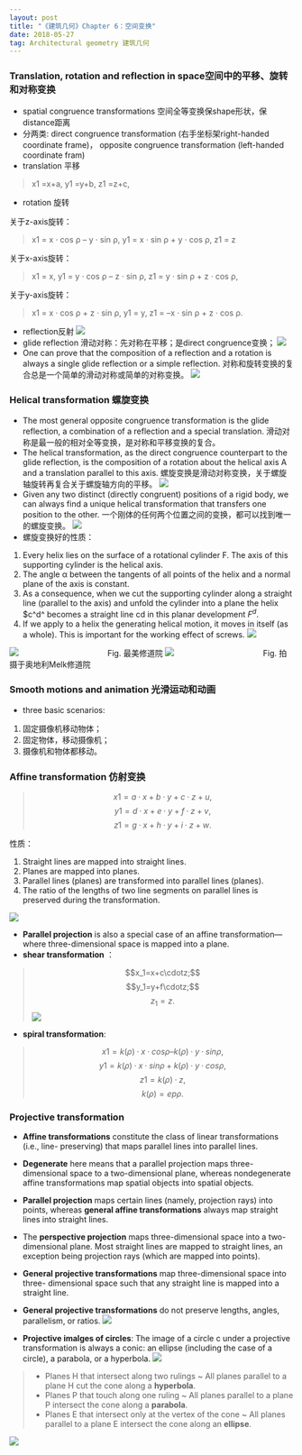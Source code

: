 ```yaml
---
layout: post
title: "《建筑几何》Chapter 6：空间变换"
date: 2018-05-27
tag: Architectural geometry 建筑几何
---
```

### Translation, rotation and reflection in space空间中的平移、旋转和对称变换

- spatial congruence transformations 空间全等变换保shape形状，保distance距离
- 分两类: direct congruence transformation (右手坐标架right-handed coordinate frame)， opposite congruence transformation (left-handed coordinate fram)
- translation 平移
> x1 =x+a,
> y1 =y+b,
> z1 =z+c,

- rotation 旋转

关于z-axis旋转：
> x1 = x · cos ρ – y · sin ρ,
> y1 = x · sin ρ + y · cos ρ,
> z1 = z


关于x-axis旋转：
> x1 = x,
> y1 = y · cos ρ – z · sin ρ,
> z1 = y · sin ρ + z · cos ρ,

关于y-axis旋转：
> x1 = x · cos ρ + z · sin ρ,
> y1 = y,
> z1 = –x · sin ρ + z · cos ρ.


- reflection反射
![](/images/posts/AG/reflection.png)
- glide reflection 滑动对称：先对称在平移；是direct congruence变换；
![](/images/posts/AG/glideT3d.png)
- One can prove that the composition of a reflection and a rotation is always a single glide reflection or a simple reflection. 对称和旋转变换的复合总是一个简单的滑动对称或简单的对称变换。
![](/images/posts/AG/glideT3d2.png)

### Helical transformation 螺旋变换
- The most general opposite congruence transformation is the glide reflection, a combination of a reflection and a special translation. 滑动对称是最一般的相对全等变换，是对称和平移变换的复合。
- The helical transformation, as the direct congruence counterpart to the glide reflection, is the composition of a rotation about the helical axis A and a translation parallel to this axis. 螺旋变换是滑动对称变换，关于螺旋轴旋转再复合关于螺旋轴方向的平移。
![](/images/posts/AG/helical.png)
- Given any two distinct (directly congruent) positions of a rigid body, we can always find a unique helical transformation that transfers one position to the other. 一个刚体的任何两个位置之间的变换，都可以找到唯一的螺旋变换。
![](/images/posts/AG/helicalMath.png)
- 螺旋变换好的性质：

1. Every helix lies on the surface of a rotational cylinder F. The axis of this supporting cylinder is the helical axis.
2. The angle α between the tangents of all points of the helix and a normal plane of the axis is constant.
3. As a consequence, when we cut the supporting cylinder along a straight line (parallel to the axis) and unfold the cylinder into a plane the helix $c^d^ becomes a straight line cd in this planar development $F^d$.
4. If we apply to a helix the generating helical motion, it moves in itself (as a whole). This is important for the working effect of screws.
![](/images/posts/AG/helicalProterty.png)

![](/images/posts/AG/helical2.png)
　　　　　　　　　　　Fig. 最美修道院
![](/images/posts/AG/helical3.png)
　　　　　　　　　　　Fig. 拍摄于奥地利Melk修道院

### Smooth motions and animation 光滑运动和动画
- three basic scenarios:

1. 固定摄像机移动物体；
2. 固定物体，移动摄像机；
3. 摄像机和物体都移动。

### Affine transformation 仿射变换
> $$x1 =a·x+b·y+c·z+u,$$
> $$y1 =d·x+e·y+f·z+v,$$
> $$z1 =g·x+h·y+i·z+w.$$

性质：
1. Straight lines are mapped into straight lines.
2. Planes are mapped into planes.
3. Parallel lines (planes) are transformed into parallel lines (planes).
4. The ratio of the lengths of two line segments on parallel lines is preserved during the transformation.

![](/images/posts/AG/affineT.png)
- **Parallel projection** is also a special case of an affine transformation—where three-dimensional space is mapped into a plane.
- **shear transformation** ：
> $$x_1=x+c\cdotz;$$
> $$y_1=y+f\cdotz;$$
> $$z_1=z.$$
![](/images/posts/AG/shearT.png)
- **spiral transformation**:
> $$x1 = k(ρ)·x·cos ρ – k(ρ)·y·sin ρ,$$
> $$y1 = k(ρ)·x·sin ρ + k(ρ)·y·cos ρ,$$
> $$z1 = k(ρ)·z,$$
> $$k(ρ) = epρ.$$

### Projective transformation
- **Affine transformations** constitute the class of linear transformations (i.e., line- preserving) that maps parallel lines into parallel lines.

- **Degenerate** here means that a parallel projection maps three-dimensional space to a two-dimensional plane, whereas nondegenerate affine transformations map spatial objects into spatial objects.  
- **Parallel projection** maps certain lines (namely, projection rays) into points, whereas **general affine transformations** always map straight lines into straight lines.
- The **perspective projection** maps three-dimensional space into a two-dimensional plane. Most straight lines are mapped to straight lines, an exception being projection rays (which are mapped into points).
- **General projective transformations** map three-dimensional space into three- dimensional space such that any straight line is mapped into a straight line.
- **General projective transformations** do not preserve lengths, angles, parallelism, or ratios.
![](/images/posts/AG/transformTable.png)
- **Projective imalges of circles**: The image of a circle c under a projective transformation is always a conic: an ellipse (including the case of a circle), a parabola, or a hyperbola.
![](/images/posts/AG/projective.png)

> * Planes H that intersect along two rulings ~ All planes parallel to a plane H cut the cone along a **hyperbola**.
> * Planes P that touch along one ruling  ~  All planes parallel to a plane P intersect the cone along a **parabola**.
> * Planes E that intersect only at the vertex of the cone  ~  All planes parallel to a plane E intersect the cone along an **ellipse**.

![](/images/posts/AG/projectiveConic.png) 
